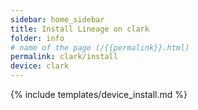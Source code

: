 ```yaml
---
sidebar: home_sidebar
title: Install Lineage on clark
folder: info
# name of the page (/{{permalink}}.html)
permalink: clark/install
device: clark
---
```

{% include templates/device_install.md %}
